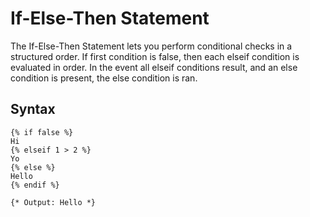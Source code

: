 If-Else-Then Statement
==================
The If-Else-Then Statement lets you perform conditional checks in a structured order. If first condition is false, then
each elseif condition is evaluated in order. In the event all elseif conditions result, and an else condition is present,
the else condition is ran.

Syntax
--------------
```
{% if false %}
Hi
{% elseif 1 > 2 %}
Yo
{% else %}
Hello
{% endif %}

{* Output: Hello *}
```